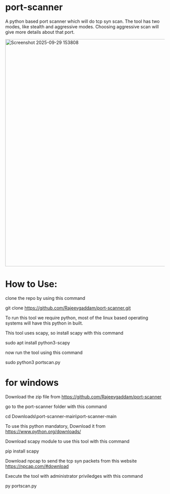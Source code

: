 # port-scanner
 A python based port scanner which will do tcp syn scan. The tool has two modes, like stealth and aggressive modes. Choosing aggressive scan will give more details about that port.

 <img width="727" height="719" alt="Screenshot 2025-09-29 153808" src="https://github.com/user-attachments/assets/6f7b02c0-c007-47ce-8530-8f1c12567976" />

# How to Use:

clone the repo by using this command

git clone https://github.com/Rajeevgaddam/port-scanner.git

To run this tool we require python, most of the linux based operating systems will have this python in built.

This tool uses scapy, so install scapy with this command

sudo apt install python3-scapy

now run the tool using this command

sudo python3 portscan.py

# for windows

Download the zip file from https://github.com/Rajeevgaddam/port-scanner

go to the port-scanner folder with this command

cd Downloads\port-scanner-main\port-scanner-main

To use this python mandatory, Download it from https://www.python.org/downloads/

Download scapy module to use this tool with this command

pip install scapy

Download npcap to send the tcp syn packets from this website https://npcap.com/#download

Execute the tool with administrator priviledges with this command

py portscan.py
